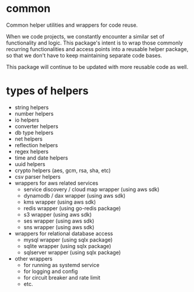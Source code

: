 # common
Common helper utilities and wrappers for code reuse.
 
When we code projects, we constantly encounter a similar set of functionality and logic. This package's intent is to wrap those commonly recurring functionalities and access points into a reusable helper package, so that we don't have to keep maintaining separate code bases.

This package will continue to be updated with more reusable code as well.

# types of helpers
- string helpers
- number helpers
- io helpers
- converter helpers
- db type helpers
- net helpers
- reflection helpers
- regex helpers
- time and date helpers
- uuid helpers
- crypto helpers (aes, gcm, rsa, sha, etc)
- csv parser helpers
- wrappers for aws related services
  - service discovery / cloud map wrapper (using aws sdk)
  - dynamodb / dax wrapper (using aws sdk)
  - kms wrapper (using aws sdk)
  - redis wrapper (using go-redis package)
  - s3 wrapper (using aws sdk)
  - ses wrapper (using aws sdk)
  - sns wrapper (using aws sdk)
- wrappers for relational database access
  - mysql wrapper (using sqlx package)
  - sqlite wrapper (using sqlx package)
  - sqlserver wrapper (using sqlx package)
- other wrappers
  - for running as systemd service
  - for logging and config
  - for circuit breaker and rate limit
  - etc.

 
